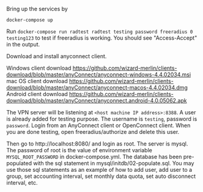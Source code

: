 Bring up the services by 
```
docker-compose up
```

Run `docker-compose run radtest radtest testing password freeradius 0 testing123` to test if freeradius is working. You should see "Access-Accept" in the output.

Download and install anyconnect client.

Windows client download https://github.com/wizard-merlin/clients-download/blob/master/anyConnect/anyconnect-windows-4.4.02034.msi
mac OS client download  https://github.com/wizard-merlin/clients-download/blob/master/anyConnect/anyconnect-macos-4.4.02034.dmg
Android client download  https://github.com/wizard-merlin/clients-download/blob/master/anyConnect/anyconnect.android-4.0.05062.apk

The VPN server will be listening at `<host machine IP address>:8388`. A user is already added for testing purpose. The username is `testing`, password is `password`. Login from an AnyConnect client or OpenConnect client. When you are done testing, open freeradius/authorize and delete this user.

Then go to http://localhost:8080/ and login as root. The server is mysql. The password of root is the value of environment variable `MYSQL_ROOT_PASSWORD` in docker-compose.yml. The database has been pre-populated with the sql statement in mysql/initdb/02-populate.sql. You may use those sql statements as an example of how to add user, add user to a group, set accounting interval, set monthly data quota, set auto disconnect interval, etc.


